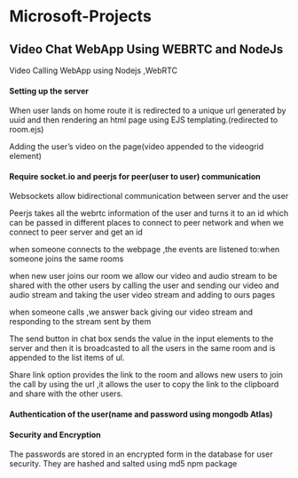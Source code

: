 # Microsoft-Projects
## Video Chat WebApp Using WEBRTC and NodeJs



Video Calling WebApp using Nodejs ,WebRTC


#### Setting up the server
When user lands on home route it is redirected to a unique url generated by uuid and then rendering an html page using EJS templating.(redirected to room.ejs)

Adding the user’s video on the page(video appended to the videogrid element)

#### Require socket.io and peerjs for peer(user to user) communication

Websockets allow bidirectional communication between server and the user

Peerjs  takes all the webrtc information of the user and turns it to an id which can be passed in different places to connect to peer network and when we connect to peer server and get an id

when someone connects to the webpage ,the events are listened to:when someone joins the same rooms 

when new user joins our room we allow our video and audio stream to be shared with the other users by calling the user and sending our video and audio stream and taking the user video stream and adding to ours pages

when someone calls ,we answer back giving our video stream and responding to the stream sent by them

The send button in chat box sends the value in the input elements to the server and then it is broadcasted to all the users in the same room and is appended to the list items of ul.

Share link option provides the link to the room and allows new users to join the call by using the url ,it allows the user to copy the link to the clipboard and share with the other users.

#### Authentication of the user(name and password using mongodb Atlas)
#### Security and Encryption
The passwords are stored in an encrypted form in the database for user security. They are hashed and salted using md5 npm package

